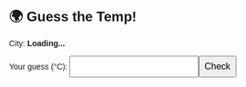 <!DOCTYPE html>
<html lang="en">
<head>
  <meta charset="UTF-8" />
  <title>Guess the Temp</title>
  <meta name="viewport" content="width=device-width, initial-scale=1" />
  <link rel="manifest" href="manifest.json" />
  <style>
    body { font-family: sans-serif; padding: 2rem; max-width: 480px; margin: auto; }
    h1 { font-size: 1.5rem; }
    input, button { font-size: 1rem; padding: 0.5rem; }
    #result { margin-top: 1rem; }
  </style>
</head>
<body>
  <h1>🌍 Guess the Temp!</h1>
  <p>City: <strong id="city">Loading...</strong></p>
  <p>Your guess (°C): <input type="number" id="guess" /><button id="check">Check</button></p>
  <div id="result"></div>
  <script>
    const cities = ["Tokyo", "Paris", "Nairobi", "Sydney", "New York", "Reykjavik", "Mumbai", "London", "Moscow", "Rio de Janeiro"];
    const apiKey = "4625efdcd57bb3f56d7b1cec93150d6b";
    let actualTemp;

    function pickCityAndFetch() {
      const city = cities[Math.floor(Math.random() * cities.length)];
      document.getElementById("city").textContent = city;
      fetch(`https://api.openweathermap.org/data/2.5/weather?q=${city}&units=metric&appid=${apiKey}`)
        .then(res => res.json())
        .then(data => {
          actualTemp = Math.round(data.main.temp);
        })
        .catch(e => document.getElementById("result").textContent = "Error getting temp.");
    }

    function checkGuess() {
      const guess = Number(document.getElementById("guess").value);
      if (isNaN(guess)) return alert("Please enter a number!");
      const diff = Math.abs(guess - actualTemp);
      const points = Math.max(0, 5 - diff);
      const msg = diff === 0
        ? `🎉 Perfect! It's ${actualTemp}°C — you get 5 points!`
        : `You guessed ${guess}°C, actual is ${actualTemp}°C. You get ${points} point${points === 1 ? "" : "s"}.`;
      document.getElementById("result").textContent = msg;
      document.getElementById("check").disabled = true;
    }

    document.getElementById("check").onclick = checkGuess;
    pickCityAndFetch();
  </script>
</body>
</html>

